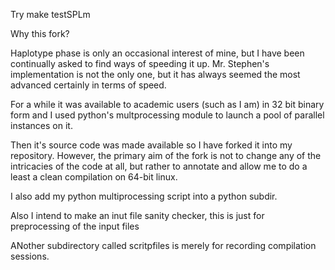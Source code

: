 Try 
make testSPLm


Why this fork?

Haplotype phase is only an occasional interest of mine, but I have been continually asked
to find ways of speeding it up. Mr. Stephen's implementation is not the only one, but it
has always seemed the most advanced certainly in terms of speed.

For a while it was available to academic users (such as I am) in 32 bit binary form
and I used python's multprocessing module to launch a pool of parallel instances on it.

Then it's source code was made available so I have forked it into my repository.
However, the primary aim of the fork is not to change any of the intricacies of the code at all,
but rather to annotate and allow me to do a least a clean compilation on 64-bit linux.

I also add my python multiprocessing script into a python subdir.

Also I intend to make an inut file sanity checker, this is just for preprocessing
of the input files

ANother subdirectory called scritpfiles is merely for recording compilation sessions.

